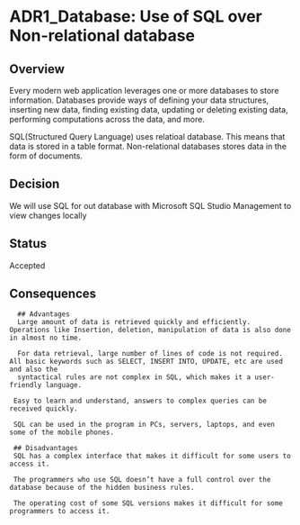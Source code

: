 # ADR1_Database: Use of SQL over Non-relational database

## Overview
Every modern web application leverages one or more databases to store information. Databases provide ways of defining your data structures,
inserting new data, finding existing data, updating or deleting existing data, performing computations across the data, and more.

SQL(Structured Query Language) uses relatioal database. This means that data is stored in a table format. 
Non-relational databases stores data in the form of documents.

## Decision
We will use SQL for out database with Microsoft SQL Studio Management to view changes locally

## Status
Accepted

## Consequences

      ## Advantages
      Large amount of data is retrieved quickly and efficiently. Operations like Insertion, deletion, manipulation of data is also done in almost no time.

      For data retrieval, large number of lines of code is not required. All basic keywords such as SELECT, INSERT INTO, UPDATE, etc are used and also the
      syntactical rules are not complex in SQL, which makes it a user-friendly language.

     Easy to learn and understand, answers to complex queries can be received quickly.

     SQL can be used in the program in PCs, servers, laptops, and even some of the mobile phones.

     ## Disadvantages
     SQL has a complex interface that makes it difficult for some users to access it.

     The programmers who use SQL doesn’t have a full control over the database because of the hidden business rules.

     The operating cost of some SQL versions makes it difficult for some programmers to access it.